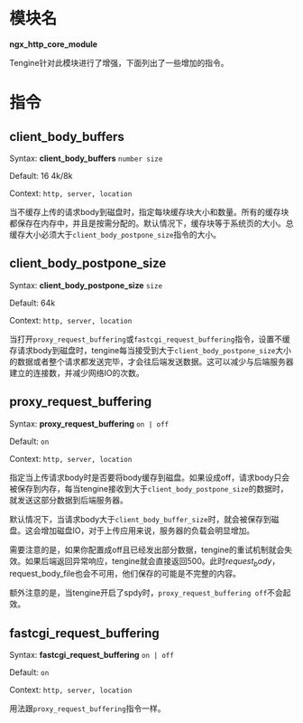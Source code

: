 # 模块名 #

**ngx\_http\_core\_module**

Tengine针对此模块进行了增强，下面列出了一些增加的指令。


# 指令 #

## client\_body\_buffers ##

Syntax: **client\_body\_buffers** `number size`

Default: 16 4k/8k

Context: `http, server, location`
                                 
当不缓存上传的请求body到磁盘时，指定每块缓存块大小和数量。所有的缓存块都保存在内存中，并且是按需分配的。默认情况下，缓存块等于系统页的大小。总缓存大小必须大于`client_body_postpone_size`指令的大小。

## client\_body\_postpone\_size ##

Syntax: **client\_body\_postpone\_size** `size`

Default: 64k

Context: `http, server, location`

当打开`proxy_request_buffering`或`fastcgi_request_buffering`指令，设置不缓存请求body到磁盘时，tengine每当接受到大于`client_body_postpone_size`大小的数据或者整个请求都发送完毕，才会往后端发送数据。这可以减少与后端服务器建立的连接数，并减少网络IO的次数。
                                 
## proxy\_request\_buffering ##

Syntax: **proxy\_request\_buffering** `on | off`

Default: `on`

Context: `http, server, location`

指定当上传请求body时是否要将body缓存到磁盘。如果设成off，请求body只会被保存到内存，每当tengine接收到大于`client_body_postpone_size`的数据时，就发送这部分数据到后端服务器。

默认情况下，当请求body大于`client_body_buffer_size`时，就会被保存到磁盘。这会增加磁盘IO，对于上传应用来说，服务器的负载会明显增加。

需要注意的是，如果你配置成off且已经发出部分数据，tengine的重试机制就会失效。如果后端返回异常响应，tengine就会直接返回500。此时$request_body，$request_body_file也会不可用，他们保存的可能是不完整的内容。

额外注意的是，当tengine开启了spdy时，`proxy_request_buffering off`不会起效。

## fastcgi\_request\_buffering ##

Syntax: **fastcgi\_request\_buffering** `on | off`

Default: `on`

Context: `http, server, location`

用法跟`proxy_request_buffering`指令一样。

